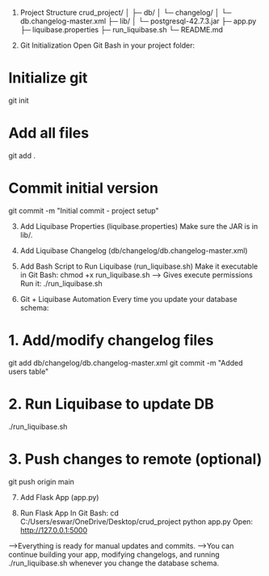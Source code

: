 1) Project Structure
crud_project/
│
├─ db/
│   └─ changelog/
│       └─ db.changelog-master.xml
├─ lib/
│   └─ postgresql-42.7.3.jar
├─ app.py
├─ liquibase.properties
├─ run_liquibase.sh
└─ README.md

2) Git Initialization
Open Git Bash in your project folder:
# Initialize git
git init

# Add all files
git add .

# Commit initial version
git commit -m "Initial commit - project setup"

3) Add Liquibase Properties (liquibase.properties)
Make sure the JAR is in lib/.

4) Add Liquibase Changelog (db/changelog/db.changelog-master.xml)

5) Add Bash Script to Run Liquibase (run_liquibase.sh)
Make it executable in Git Bash:
chmod +x run_liquibase.sh  --> Gives execute permissions
Run it:
./run_liquibase.sh

6) Git + Liquibase Automation
Every time you update your database schema:
# 1. Add/modify changelog files
git add db/changelog/db.changelog-master.xml
git commit -m "Added users table"

# 2. Run Liquibase to update DB
./run_liquibase.sh

# 3. Push changes to remote (optional)
git push origin main

7) Add Flask App (app.py)

8) Run Flask App
In Git Bash:
cd C:/Users/eswar/OneDrive/Desktop/crud_project
python app.py
Open: http://127.0.0.1:5000

-->Everything is ready for manual updates and commits.
-->You can continue building your app, modifying changelogs, and running ./run_liquibase.sh whenever you change the database schema.